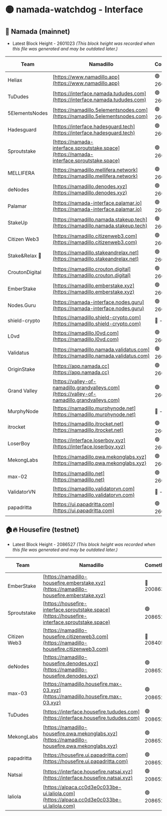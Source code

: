 # 🟡 namada-watchdog - Interface

## 🚀 Namada (mainnet)
- Latest Block Height - 2601023 *(This block height was recorded when this file was generated and may be outdated later.)*

| Team | Namadillo | CometBFT | Indexer | MASP Indexer |
|-|-|-|-|-|
| Heliax | [https://www.namadillo.app](https://www.namadillo.app) | 🟢 2600996 | 🟢 2600996 | 🟢 2600996 |
| TuDudes | [https://interface.namada.tududes.com](https://interface.namada.tududes.com) | 🟢 2600996 | 🟢 2600996 | 🟢 2600996 |
| 5ElementsNodes | [https://namadillo.5elementsnodes.com](https://namadillo.5elementsnodes.com) | 🟢 2600997 | 🟢 2600997 | 🟢 2600997 |
| Hadesguard | [https://interface.hadesguard.tech](https://interface.hadesguard.tech) | 🟢 2600997 | 🟢 2600997 | 🟢 2600997 |
| Sproutstake | [https://namada-interface.sproutstake.space](https://namada-interface.sproutstake.space) | 🟢 2600998 | 🟢 2600998 | 🟢 2600998 |
| MELLIFERA | [https://namadillo.mellifera.network](https://namadillo.mellifera.network) | 🟢 2601000 | 🟢 2601000 | 🟢 2601000 |
| deNodes | [https://namadillo.denodes.xyz](https://namadillo.denodes.xyz) | 🟢 2601001 | 🟢 2601000 | 🟢 2601001 |
| Palamar | [https://namada-interface.palamar.io](https://namada-interface.palamar.io) | 🟢 2601001 | 🟢 2601001 | 🟢 2601001 |
| StakeUp | [https://namadillo.namada.stakeup.tech](https://namadillo.namada.stakeup.tech) | 🟢 2601002 | 🟢 2601002 | 🟢 2601002 |
| Citizen Web3 | [https://namadillo.citizenweb3.com](https://namadillo.citizenweb3.com) | 🟢 2601003 | 🟢 2601003 | 🟢 2601003 |
| Stake&Relax 🦥 | [https://namadillo.stakeandrelax.net](https://namadillo.stakeandrelax.net) | 🟢 2601004 | 🟢 2601004 | 🟢 2601004 |
| CroutonDigital | [https://namadillo.crouton.digital](https://namadillo.crouton.digital) | 🟢 2601005 | 🟢 2601005 | 🟢 2601005 |
| EmberStake | [https://namadillo.emberstake.xyz](https://namadillo.emberstake.xyz) | 🟢 2601006 | 🟢 2601005 | 🟢 2601006 |
| Nodes.Guru | [https://namada-interface.nodes.guru](https://namada-interface.nodes.guru) | 🟢 2601006 | 🟢 2601006 | 🟢 2601006 |
| shield-crypto | [https://namadillo.shield-crypto.com](https://namadillo.shield-crypto.com) | 🔴 - | 🔴 - | 🔴 - |
| L0vd | [https://namadillo.l0vd.com](https://namadillo.l0vd.com) | 🟢 2601013 | 🟢 2601012 | 🟢 2601013 |
| Validatus | [https://namadillo.namada.validatus.com](https://namadillo.namada.validatus.com) | 🟢 2601014 | 🟢 2601013 | 🟢 2601014 |
| OriginStake | [https://app.namada.cc](https://app.namada.cc) | 🟢 2601014 | 🟢 2601014 | 🟢 2601014 |
| Grand Valley | [https://valley-of-namadillo.grandvalleys.com](https://valley-of-namadillo.grandvalleys.com) | 🟢 2601015 | 🟢 2601015 | 🟢 2601016 |
| MurphyNode | [https://namadillo.murphynode.net](https://namadillo.murphynode.net) | 🔴 - | 🔴 - | 🔴 - |
| itrocket | [https://namadillo.itrocket.net](https://namadillo.itrocket.net) | 🟢 2601018 | 🟢 2601018 | 🟢 2601019 |
| LoserBoy | [https://interface.loserboy.xyz](https://interface.loserboy.xyz) | 🟢 2601019 | 🟢 2601019 | 🟢 2601019 |
| MekongLabs | [https://namadillo.pwa.mekonglabs.xyz](https://namadillo.pwa.mekonglabs.xyz) | 🟢 2601020 | 🟢 2601020 | 🟢 2601019 |
| max-02 | [https://namadillo.net](https://namadillo.net) | 🟢 2601021 | 🟢 2601020 | 🟢 2601021 |
| ValidatorVN | [https://namadillo.validatorvn.com](https://namadillo.validatorvn.com) | 🔴 - | 🔴 - | 🔴 - |
| papadritta | [https://ui.papadritta.com](https://ui.papadritta.com) | 🟢 2601023 | 🟢 2601023 | 🟢 2601023 |

## 🏠🔥 Housefire (testnet)
- Latest Block Height - 2086527 *(This block height was recorded when this file was generated and may be outdated later.)*

| Team | Namadillo | CometBFT | Indexer | MASP Indexer |
|-|-|-|-|-|
| EmberStake | [https://namadillo-housefire.emberstake.xyz](https://namadillo-housefire.emberstake.xyz) | 🔴 2008636 | 🔴 - | 🔴 - |
| Sproutstake | [https://housefire-interface.sproutstake.space](https://housefire-interface.sproutstake.space) | 🟢 2086522 | 🟢 2086522 | 🟢 2086522 |
| Citizen Web3 | [https://namadillo-housefire.citizenweb3.com](https://namadillo-housefire.citizenweb3.com) | 🔴 2084058 | 🟢 2086523 | 🟢 2086523 |
| deNodes | [https://namadillo-housefire.denodes.xyz](https://namadillo-housefire.denodes.xyz) | 🟢 2086523 | 🟢 2086523 | 🟢 2086524 |
| max-03 | [https://namadillo.housefire.max-03.xyz](https://namadillo.housefire.max-03.xyz) | 🟢 2086524 | 🟢 2086524 | 🟢 2086524 |
| TuDudes | [https://interface.housefire.tududes.com](https://interface.housefire.tududes.com) | 🟢 2086525 | 🟢 2086525 | 🟢 2086525 |
| MekongLabs | [https://namadillo-housefire.pwa.mekonglabs.xyz](https://namadillo-housefire.pwa.mekonglabs.xyz) | 🟢 2086525 | 🟢 2086525 | 🟢 2086525 |
| papadritta | [https://housefire.ui.papadritta.com](https://housefire.ui.papadritta.com) | 🟢 2086525 | 🟢 2086525 | 🟢 2086525 |
| Natsai | [https://interface.housefire.natsai.xyz](https://interface.housefire.natsai.xyz) | 🟢 2086526 | 🟢 2086526 | 🟢 2086526 |
| laliola | [https://alpaca.cc0d3e0c033be-ui.laliola.com](https://alpaca.cc0d3e0c033be-ui.laliola.com) | 🟢 2086527 | 🟢 2086527 | 🟢 2086527 |

